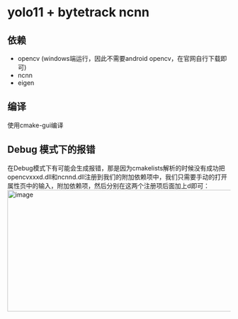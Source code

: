 # yolo11 + bytetrack ncnn

## 依赖
* opencv (windows端运行，因此不需要android opencv，在官网自行下载即可)
* ncnn 
* eigen

## 编译
使用cmake-gui编译


## Debug 模式下的报错
在Debug模式下有可能会生成报错，那是因为cmakelists解析的时候没有成功把opencvxxxd.dll和ncnnd.dll注册到我们的附加依赖项中，我们只需要手动的打开属性页中的输入，附加依赖项，然后分别在这两个注册项后面加上d即可：
<img width="659" height="275" alt="image" src="https://github.com/user-attachments/assets/7127807a-62e5-4a26-9808-77723ec214f2" />
